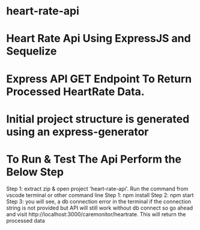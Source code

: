 # heart-rate-api
# Heart Rate Api Using ExpressJS and Sequelize
# Express API GET Endpoint To Return Processed HeartRate Data.
# Initial project structure is generated using an express-generator
# To Run & Test The Api Perform the Below Step
Step 1: extract zip & open project 'heart-rate-api'. Run the command from vscode terminal or other command line 
Step 1: npm install
Step 2: npm start
Step 3: you will see, a db connection error in the terminal if the connection string is not provided but API will still work without db connect so go ahead and visit http://localhost:3000/caremonitor/heartrate. This will return the processed data
